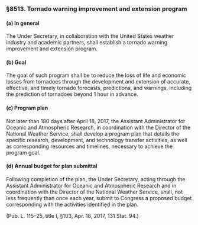### §8513. Tornado warning improvement and extension program ###

#### (a) In general ####

The Under Secretary, in collaboration with the United States weather industry and academic partners, shall establish a tornado warning improvement and extension program.

#### (b) Goal ####

The goal of such program shall be to reduce the loss of life and economic losses from tornadoes through the development and extension of accurate, effective, and timely tornado forecasts, predictions, and warnings, including the prediction of tornadoes beyond 1 hour in advance.

#### (c) Program plan ####

Not later than 180 days after April 18, 2017, the Assistant Administrator for Oceanic and Atmospheric Research, in coordination with the Director of the National Weather Service, shall develop a program plan that details the specific research, development, and technology transfer activities, as well as corresponding resources and timelines, necessary to achieve the program goal.

#### (d) Annual budget for plan submittal ####

Following completion of the plan, the Under Secretary, acting through the Assistant Administrator for Oceanic and Atmospheric Research and in coordination with the Director of the National Weather Service, shall, not less frequently than once each year, submit to Congress a proposed budget corresponding with the activities identified in the plan.

(Pub. L. 115–25, title I, §103, Apr. 18, 2017, 131 Stat. 94.)